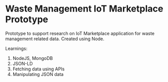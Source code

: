 # Waste Management IoT Marketplace Prototype

Prototype to support research on IoT Marketplace application for waste management related data. Created using Node.

Learnings:
1. NodeJS, MongoDB
2. JSON-LD
3. Fetching data using APIs
4. Manipulating JSON data
